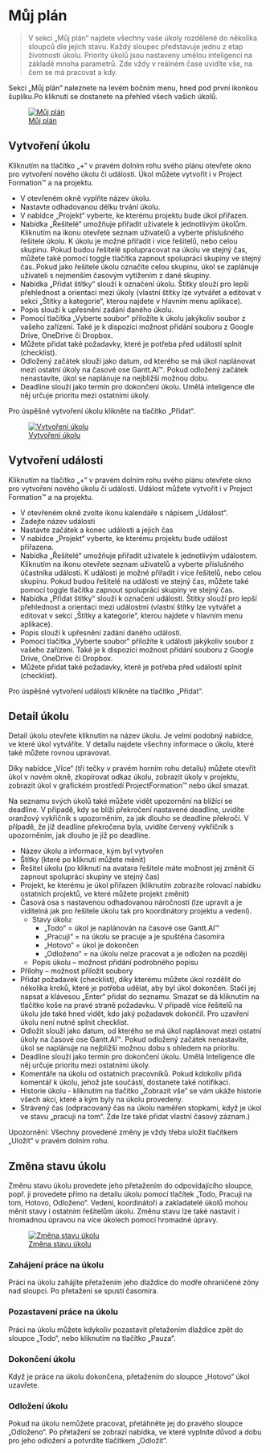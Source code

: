 # Můj plán

> V sekci „Můj plán“ najdete všechny vaše úkoly rozdělené do několika sloupců dle jejich stavu. Každý sloupec představuje jednu z etap životnosti úkolu. Priority úkolů jsou nastaveny umělou inteligencí na základě mnoha parametrů. Zde vždy v reálném čase uvidíte vše, na čem se má pracovat a kdy.

Sekci „Můj plán“ naleznete na levém bočním menu, hned pod první ikonkou šuplíku.Po kliknutí se dostanete na přehled všech vašich úkolů.

<figure>
	<a href="../../../assets/images/cs/muj-plan.jpg" title="Můj plán" class="glightbox">
		<img loading="lazy" src="../../../assets/images/cs/muj-plan.jpg" alt="Můj plán" />
		<figcaption>Můj plán</figcaption>
	</a>
</figure>

## Vytvoření úkolu

Kliknutím na tlačítko „+“ v pravém dolním rohu svého plánu otevřete okno pro vytvoření nového úkolu či události. Úkol můžete vytvořit i v Project Formation™ a na projektu.

- V otevřeném okně vyplňte název úkolu.
- Nastavte odhadovanou délku trvání úkolu.
- V nabídce „Projekt“ vyberte, ke kterému projektu bude úkol přiřazen.
- Nabídka „Řešitelé“ umožňuje přiřadit uživatele k jednotlivým úkolům. Kliknutím na ikonu otevřete seznam uživatelů a vyberte příslušného řešitele úkolu. K úkolu je možné přiřadit i více řešitelů, nebo celou skupinu. Pokud budou řešitelé spolupracovat na úkolu ve stejný čas, můžete také pomocí toggle tlačítka zapnout spolupráci skupiny ve stejný čas..Pokud jako řešitele úkolu označíte celou skupinu, úkol se zaplánuje uživateli s nejmenším časovým vytížením z dané skupiny.
- Nabídka „Přidat štítky“ slouží k označení úkolu. Štítky slouží pro lepší přehlednost a orientaci mezi úkoly (vlastní štítky lze vytvářet a editovat v sekci „Štítky a kategorie“, kterou najdete v hlavním menu aplikace).
- Popis slouží k upřesnění zadání daného úkolu.
- Pomocí tlačítka „Vyberte soubor“ přiložíte k úkolu jakýkoliv soubor z vašeho zařízení. Také je k dispozici možnost přidání souboru z Google Drive, OneDrive či Dropbox.
- Můžete přidat také požadavky, které je potřeba před událostí splnit (checklist).
- Odložený začátek slouží jako datum, od kterého se má úkol naplánovat mezi ostatní úkoly na časové ose Gantt.AI™. Pokud odložený začátek nenastavíte, úkol se naplánuje na nejbližší možnou dobu.
- Deadline slouží jako termín pro dokončení úkolu. Umělá inteligence dle něj určuje prioritu mezi ostatními úkoly.

Pro úspěšné vytvoření úkolu klikněte na tlačítko „Přidat“.

<figure class="large_image">
	<a href="../../../assets/images/cs/muj-plan-vytvoreni-ukolu.jpg" title="Vytvoření úkolu" class="glightbox">
		<img loading="lazy" src="../../../assets/images/cs/muj-plan-vytvoreni-ukolu.jpg" alt="Vytvoření úkolu" />
		<figcaption>Vytvoření úkolu</figcaption>
	</a>
</figure>

## Vytvoření události

Kliknutím na tlačítko „+“ v pravém dolním rohu svého plánu otevřete okno pro vytvoření nového úkolu či události. Událost můžete vytvořit i v Project Formation™ a na projektu.

- V otevřeném okně zvolte ikonu kalendáře s nápisem  „Událost“.
- Zadejte název události
- Nastavte začátek a konec události a jejich čas
- V nabídce „Projekt“ vyberte, ke kterému projektu bude událost přiřazena.
- Nabídka „Řešitelé“ umožňuje přiřadit uživatele k jednotlivým událostem. Kliknutím na ikonu otevřete seznam uživatelů a vyberte příslušného účastníka události. K události je možné přiřadit i více řešitelů, nebo celou skupinu. Pokud budou řešitelé na události ve stejný čas, můžete také pomocí toggle tlačítka zapnout spolupráci skupiny ve stejný čas.
- Nabídka „Přidat štítky“ slouží k označení události. Štítky slouží pro lepší přehlednost a orientaci mezi událostmi (vlastní štítky lze vytvářet a editovat v sekci „Štítky a kategorie“, kterou najdete v hlavním menu aplikace).
- Popis slouží k upřesnění zadání daného události.
- Pomocí tlačítka „Vyberte soubor“ přiložíte k události jakýkoliv soubor z vašeho zařízení. Také je k dispozici možnost přidání souboru z Google Drive, OneDrive či Dropbox.
- Můžete přidat také požadavky, které je potřeba před událostí splnit (checklist).

Pro úspěšné vytvoření události klikněte na tlačítko „Přidat“.

## Detail úkolu

Detail úkolu otevřete kliknutím na název úkolu. Je velmi podobný nabídce, ve které úkol vytváříte. V detailu najdete všechny informace o úkolu, které také můžete rovnou upravovat.

Díky nabídce „Více“ (tři tečky v pravém horním rohu detailu) můžete otevřít úkol v novém okně, zkopírovat odkaz úkolu, zobrazit úkoly v projektu, zobrazit úkol v grafickém prostředí ProjectFormation™ nebo úkol smazat.

Na seznamu svých úkolů také můžete vidět upozornění na blížící se deadline. V případě, kdy se blíží překročení nastavené deadline, uvidíte oranžový vykřičník s upozorněním, za jak dlouho se deadline překročí. V případě, že již deadline překročena byla, uvidíte červený vykřičník s upozorněním, jak dlouho je již po deadline.

- Název úkolu a informace, kým byl vytvořen
- Štítky (které po kliknutí můžete měnit)
- Řešitel úkolu (po kliknutí na avatara řešitele máte možnost jej změnit či zapnout spolupráci skupiny ve stejný čas)
- Projekt, ke kterému je úkol přiřazen (kliknutím zobrazíte rolovací nabídku ostatních projektů, ve které můžete projekt změnit)
- Časová osa s nastavenou odhadovanou náročností (lze upravit a je viditelná jak pro řešitele úkolu tak pro koordinátory projektu a vedení).
  - Stavy úkolu:
    - „Todo“ = úkol je naplánován na časové ose Gantt.AI™
	- „Pracuji“ = na úkolu se pracuje a je spuštěna časomíra
	- „Hotovo“ = úkol je dokončen
	- „Odloženo“ = na úkolu nelze pracovat a je odložen na později
  - Popis úkolu – možnost přidání podrobného popisu
- Přílohy – možnost přiložit soubory
- Přidat požadavek (checklist), díky kterému můžete úkol rozdělit do několika kroků, které je potřeba udělat, aby byl úkol dokončen. Stačí jej napsat a klávesou „Enter“ přidat do seznamu. Smazat se dá kliknutím na tlačítko koše na pravé straně požadavku. V případě více řešitelů na úkolu jde také hned vidět, kdo jaký požadavek dokončil. Pro uzavření úkolu není nutné splnit checklist.
- Odložit slouží jako datum, od kterého se má úkol naplánovat mezi ostatní úkoly na časové ose Gantt.AI™. Pokud odložený začátek nenastavíte, úkol se naplánuje na nejbližší možnou dobu s ohledem na prioritu.
- Deadline slouží jako termín pro dokončení úkolu. Umělá Inteligence dle něj určuje prioritu mezi ostatními úkoly.
- Komentáře na úkolu od ostatních pracovníků. Pokud kdokoliv přidá komentář k úkolu, jehož jste součástí, dostanete také notifikaci.
- Historie úkolu - kliknutím na tlačítko „Zobrazit vše“ se vám ukáže historie všech akcí, které a kým byly na úkolu provedeny.
- Strávený čas (odpracovaný čas na úkolu naměřen stopkami, když je úkol ve stavu „pracuji na tom“. Zde lze také přidat vlastní časový záznam.)

Upozornění: Všechny provedené změny je vždy třeba uložit tlačítkem „Uložit“ v pravém dolním rohu.

## Změna stavu úkolu

Změnu stavu úkolu provedete jeho přetažením do odpovídajícího sloupce, popř. ji provedete přímo na detailu úkolu pomocí tlačítek „Todo, Pracuji na tom, Hotovo, Odloženo“. Vedení, koordinátoři a zakladatelé úkolů mohou měnit stavy i ostatním řešitelům úkolu. Změnu stavu lze také nastavit i hromadnou úpravou na více úkolech pomocí hromadné úpravy.

<figure>
	<a href="../../../assets/images/cs/muj-plan-zmena-stavu-ukolu.jpg" title="Změna stavu úkolu" class="glightbox">
		<img loading="lazy" src="../../../assets/images/cs/muj-plan-zmena-stavu-ukolu.jpg" alt="Změna stavu úkolu" />
		<figcaption>Změna stavu úkolu</figcaption>
	</a>
</figure>

### Zahájení práce na úkolu
Práci na úkolu zahájíte přetažením jeho dlaždice do modře ohraničené zóny nad sloupci. Po přetažení se spustí časomíra.

### Pozastavení práce na úkolu
Práci na úkolu můžete kdykoliv pozastavit přetažením dlaždice zpět do sloupce „Todo“, nebo kliknutím na tlačítko „Pauza“.

### Dokončení úkolu
Když je práce na úkolu dokončena, přetažením do sloupce „Hotovo“ úkol uzavřete.

### Odložení úkolu
Pokud na úkolu nemůžete pracovat, přetáhněte jej do pravého sloupce „Odloženo“. Po přetažení se zobrazí nabídka, ve které vyplníte důvod a dobu pro jeho odložení a potvrdíte tlačítkem „Odložit“.
